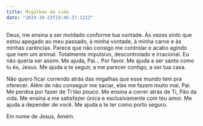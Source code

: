 ```yaml
---
title: Migalhas da vida
date: "2019-10-23T23:46:37.121Z"
---
```


Deus, me ensina a ser moldado conforme tua vontade. Às vezes sinto que estou apegado ao meu passado, à minha vontade, à minha carne e às minhas carências.
Parece que não consigo me controlar e acabo agindo que nem um animal. Totalmente impulsivo, descontrolado e irracional. Eu não queria ser assim. Me ajuda, Pai... Por favor.
Me ajuda a ser santo como tu és, Jesus. Me ajuda a te seguir, a me parecer contigo, a ser tua casa. 

Não quero ficar correndo atrás das migalhas que esse mundo tem pra oferecer. Além de não conseguir me saciar, elas me fazem muito mal, Pai. Me perdoa por fazer de Ti tão pouco.
Me ensina a correr atrás de Ti, Pão da vida. Me ensina a me satisfazer única e exclusivamente com teu amor. Me ajuda a depender de você. Me ajuda a te ter como porto seguro.

Em nome de Jesus,
Amém.